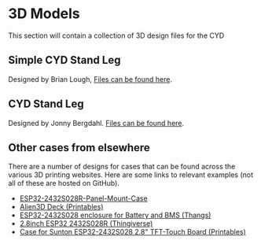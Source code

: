 # 3D Models

This section will contain a collection of 3D design files for the CYD

## Simple CYD Stand Leg

Designed by Brian Lough,
[Files can be found here](/3dModels/Simple_CYD_Stand_Leg).

## CYD Stand Leg

Designed by Jonny Bergdahl.
[Files can be found here](/3DModels/Jonnys_CYD_Stand_Leg).


## Other cases from elsewhere

There are a number of designs for cases that can be found across the various 3D printing websites. Here are some links to relevant examples (not all of these are hosted on GitHub).

- [ESP32-2432S028R-Panel-Mount-Case](https://github.com/clowrey/ESP32-2432S028R-Panel-Mount-Case)
- [Alien3D Deck (Printables)](https://www.printables.com/model/310352/)
- [ESP32-2432S028 enclosure for Battery and BMS
(Thangs)](https://thangs.com/designer/dimosram/3d-model/ESP32-2432S028%20enclosure%20for%20Battery%20and%20BMS-788656)
- [2.8inch ESP32 2432S028R (Thingiverse)](https://www.thingiverse.com/thing:5990927)
- [Case for Sunton ESP32-2432S028 2.8" TFT-Touch Board (Printables)](https://www.printables.com/model/519913-case-for-sunton-esp32-2432s028-28-tft-touch-board)
